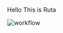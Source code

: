 Hello
This is Ruta

![workflow](https://github.com/RutaMNapier/devops/actions/workflows/main.yml/badge.svg)